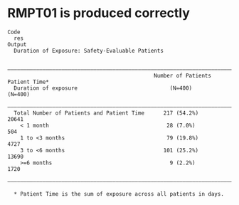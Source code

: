 # RMPT01 is produced correctly

    Code
      res
    Output
      Duration of Exposure: Safety-Evaluable Patients
      
      ——————————————————————————————————————————————————————————————————————————————
                                                  Number of Patients   Patient Time*
      Duration of exposure                             (N=400)            (N=400)   
      ——————————————————————————————————————————————————————————————————————————————
      Total Number of Patients and Patient Time      217 (54.2%)           20641    
        < 1 month                                     28 (7.0%)             504     
        1 to <3 months                                79 (19.8%)           4727     
        3 to <6 months                               101 (25.2%)           13690    
        >=6 months                                     9 (2.2%)            1720     
      ——————————————————————————————————————————————————————————————————————————————
      
      * Patient Time is the sum of exposure across all patients in days.

